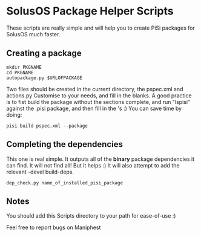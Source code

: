 SolusOS Package Helper Scripts
==============================

These scripts are really simple and will help you to create PiSi packages
for SolusOS much faster.

Creating a package
------------------
    mkdir PKGNAME
    cd PKGNAME
    autopackage.py $URLOFPACKAGE

Two files should be created in the current directory, the pspec.xml and actions.py
Customise to your needs, and fill in the blanks. A good practice is to fist build
the package without the <Path> sections complete, and run "lspisi" against the .pisi
package, and then fill in the <Path>'s :) You can save time by doing:

    pisi build pspec.xml --package

Completing the dependencies
---------------------------
This one is real simple. It outputs all of the **binary** package dependencies it
can find. It will not find all! But it helps :) It will also attempt to add the
relevant -devel build-deps.

    dep_check.py name_of_installed_pisi_package

Notes
-----
You should add this Scripts directory to your path for ease-of-use :)

Feel free to report bugs on Maniphest
